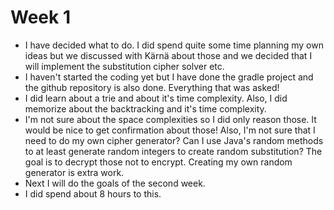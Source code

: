 # Week 1

- I have decided what to do. I did spend quite some time planning my own ideas but we discussed with Kärnä about those and we decided that I will implement the substitution cipher solver etc.
- I haven't started the coding yet but I have done the gradle project and the github repository is also done. Everything that was asked!
- I did learn about a trie and about it's time complexity. Also, I did memorize about the backtracking and it's time complexity.
- I'm not sure about the space complexities so I did only reason those. It would be nice to get confirmation about those! Also, I'm not sure that I need to do my own cipher generator? Can I use Java's random methods to at least generate random integers to create random substitution? The goal is to decrypt those not to encrypt. Creating my own random generator is extra work.
- Next I will do the goals of the second week.
- I did spend about 8 hours to this.
